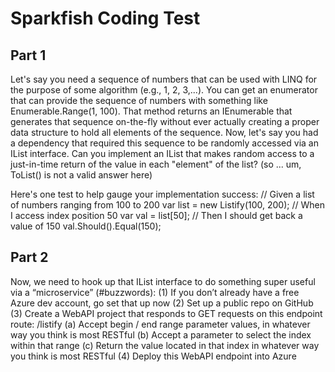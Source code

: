 # Sparkfish Coding Test
## Part 1

Let's say you need a sequence of numbers that can be used with LINQ for the purpose of some algorithm (e.g., 1, 2, 3,...). You can get an enumerator that can provide the sequence of numbers with something like Enumerable.Range(1, 100). That method returns an IEnumerable that generates that sequence on-the-fly without ever actually creating a proper data structure to hold all elements of the sequence. Now, let's say you had a dependency that required this sequence to be randomly accessed via an IList interface. Can you implement an IList that makes random access to a just-in-time return of the value in each "element" of the list? (so ... um, ToList() is not a valid answer here)

Here's one test to help gauge your implementation success: // Given a list of numbers ranging from 100 to 200 var list = new Listify(100, 200); // When I access index position 50 var val = list[50]; // Then I should get back a value of 150 val.Should().Equal(150);


## Part 2

Now, we need to hook up that IList interface to do something super useful via a “microservice” (#buzzwords):
(1) If you don’t already have a free Azure dev account, go set that up now
(2) Set up a public repo on GitHub
(3) Create a WebAPI project that responds to GET requests on this endpoint route: /listify
(a) Accept begin / end range parameter values, in whatever way you think is most RESTful
(b) Accept a parameter to select the index within that range
(c) Return the value located in that index in whatever way you think is most RESTful
(4) Deploy this WebAPI endpoint into Azure



